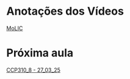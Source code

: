 # Anotações dos Vídeos
[MoLIC](MoLIC.md)
# Próxima aula
[CCP310_8 - 27_03_25](CCP310_8%20-%2027_03_25.md)